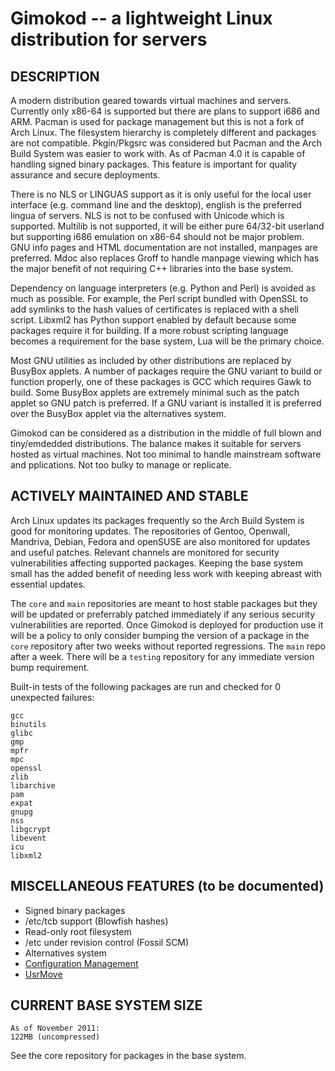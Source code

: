 Gimokod -- a lightweight Linux distribution for servers
=======================================================


## DESCRIPTION

  A modern distribution geared towards virtual machines and servers. Currently
only x86-64 is supported but there are plans to support i686 and ARM. Pacman is
used for package management but this is not a fork of Arch Linux. The filesystem
hierarchy is completely different and packages are not compatible. Pkgin/Pkgsrc
was considered but Pacman and the Arch Build System was easier to work with. As
of Pacman 4.0 it is capable of handling signed binary packages. This feature is
important for quality assurance and secure deployments.

  There is no NLS or LINGUAS support as it is only useful for the local user
interface (e.g. command line and the desktop), english is the preferred lingua
of servers. NLS is not to be confused with Unicode which is supported. Multilib
is not supported, it will be either pure 64/32-bit userland but supporting i686
emulation on x86-64 should not be major problem. GNU info pages and HTML
documentation are not installed, manpages are preferred. Mdoc also replaces
Groff to handle manpage viewing which has the major benefit of not requiring C++
libraries into the base system.

  Dependency on language interpreters (e.g. Python and Perl) is avoided as much as
possible. For example, the Perl script bundled with OpenSSL to add symlinks to
the hash values of certificates is replaced with a shell script. Libxml2 has
Python support enabled by default because some packages require it for building.
If a more robust scripting language becomes a requirement for the base system,
Lua will be the primary choice.

  Most GNU utilities as included by other distributions are replaced by
BusyBox applets. A number of packages require the GNU variant to build or function
properly, one of these packages is GCC which requires Gawk to build. Some
BusyBox applets are extremely minimal such as the patch applet so GNU patch is
preferred. If a GNU variant is installed it is preferred over the BusyBox applet
via the alternatives system.

  Gimokod can be considered as a distribution in the middle of full blown and
tiny/emdedded distributions. The balance makes it suitable for servers hosted as
virtual machines. Not too minimal to handle mainstream software and
pplications. Not too bulky to manage or replicate.


## ACTIVELY MAINTAINED AND STABLE

  Arch Linux updates its packages frequently so the Arch Build System is good for
monitoring updates. The repositories of Gentoo, Openwall, Mandriva, Debian,
Fedora and openSUSE are also monitored for updates and useful patches. Relevant
channels are monitored for security vulnerabilities affecting supported
packages. Keeping the base system small has the added benefit of needing less
work with keeping abreast with essential updates.

  The `core` and `main` repositories are meant to host stable packages but they
will be updated or preferrably patched immediately if any serious security
vulnerabilities are reported. Once Gimokod is deployed for production use it
will be a policy to only consider bumping the version of a package in the `core`
repository after two weeks without reported regressions. The `main` repo after a
week. There will be a `testing` repository for any immediate version bump
requirement.

  Built-in tests of the following packages are run and checked for 0 unexpected
failures:

    gcc
    binutils
    glibc
    gmp
    mpfr
    mpc
    openssl
    zlib
    libarchive
    pam
    expat
    gnupg
    nss
    libgcrypt
    libevent
    icu
    libxml2


## MISCELLANEOUS FEATURES (to be documented)

* Signed binary packages
* /etc/tcb support (Blowfish hashes)
* Read-only root filesystem
* /etc under revision control (Fossil SCM)
* Alternatives system
* [Configuration Management](https://github.com/tongson/Colorum)
* [UsrMove](https://fedoraproject.org/wiki/Features/UsrMove)


## CURRENT BASE SYSTEM SIZE

    As of November 2011:
    122MB (uncompressed)

See the core repository for packages in the base system.


